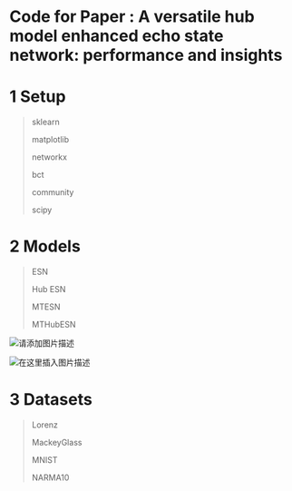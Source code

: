 # Code for Paper : A versatile hub model enhanced echo state network: performance and insights

# 1 Setup

> sklearn
>
> matplotlib
>
> networkx
>
> bct
>
> community
>
> scipy

# 2 Models

> ESN
>
> Hub ESN
>
> MTESN
>
> MTHubESN

![请添加图片描述](https://i-blog.csdnimg.cn/direct/0bc9bb63d48344cc9d7f49d4a2e457a9.png)



![在这里插入图片描述](https://i-blog.csdnimg.cn/direct/2d396737137f4bb6a985b90d0e4aa36e.png)



# 3 Datasets

> Lorenz
>
> MackeyGlass
>
> MNIST
>
> NARMA10







